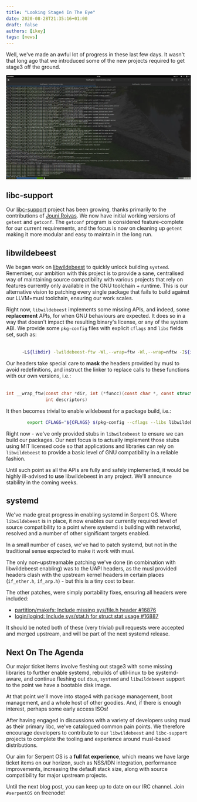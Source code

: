 ```yaml
---
title: "Looking Stage4 In The Eye"
date: 2020-08-28T21:35:16+01:00
draft: false
authors: [ikey]
tags: [news]
---
```


Well, we've made an awful lot of progress in these last few days. It wasn't
that long ago that we introduced some of the new projects required to get
stage3 off the ground.

<more></more>

![Building systemd the easy way](./FeaturedSD.webp)

## libc-support

Our [libc-support](https://dev.serpentos.com/source/libc-support/) project has been growing, thanks primarily to the contributions
of [Jouni Roivas](https://dev.serpentos.com/p/joroi/). We now have initial working versions
of `getent` and `getconf`. The `getconf` program is considered feature-complete
for our current requirements, and the focus is now on cleaning up `getent` making
it more modular and easy to maintain in the long run.

## libwildebeest

We began work on [libwildebeest](https://dev.serpentos.com/source/libwildebeest/) to quickly unlock building `systemd`.
Remember, our ambition with this project is to provide a sane, centralised way of
maintaining source compatibility with various projects that rely on features currently
only available in the GNU toolchain + runtime. This is our alternative vision to
patching every single package that fails to build against our LLVM+musl toolchain,
ensuring our work scales.

Right now, `libwildebeest` implements some missing APIs, and indeed, some **replacement** APIs,
for when GNU behaviours are expected. It does so in a way that doesn't impact the
resulting binary's license, or any of the system ABI. We provide some `pkg-config` files
with explicit `cflags` and `libs` fields set, such as:

```bash

      -L${libdir} -lwildebeest-ftw -Wl,--wrap=ftw -Wl,--wrap=nftw -I${includedir}/libwildebeest --include=lwb_ftw.h
```

Our headers take special care to **mask** the headers provided by musl to avoid redefinitions,
and instruct the linker to replace calls to these functions with our own versions, i.e.:

```c

int __wrap_ftw(const char *dir, int (*funcc)(const char *, const struct stat *, int),
               int descriptors)

```

It then becomes trivial to enable wildebeest for a package build, i.e.:

```bash
        export CFLAGS="${CFLAGS} $(pkg-config --cflags --libs libwildebeest)"
```

Right now - we've only provided stubs in `libwildebeest` to ensure we can build our packages.
Our next focus is to actually implement those stubs using MIT licensed code so that applications
and libraries can rely on `libwildebeest` to provide a basic level of GNU compatibility in a
reliable fashion.

Until such point as all the APIs are fully and safely implemented, it would be highly ill-advised
to **use** libwildebeest in any project. We'll announce stability in the coming weeks.

## systemd

We've made great progress in enabling systemd in Serpent OS. Where `libwildebeest` is in
place, it now enables our currently required level of source compatibility to a point where
systemd is building with networkd, resolved and a number of other significant targets enabled.

In a small number of cases, we've had to patch systemd, but not in the traditional sense
expected to make it work with musl.

The only non-upstreamable patching we've done (in combination with libwildebeest enabling)
was to the UAPI headers, as the musl provided headers clash with the upstream kernel headers
in certain places (`if_ether.h`, `if_arp.h`) - but this is a tiny cost to bear.

The other patches, were simply portability fixes, ensuring all headers were included:

 - [partition/makefs: Include missing sys/file.h header #16876](https://github.com/systemd/systemd/pull/16876)
 - [login/logind: Include sys/stat.h for struct stat usage #16887](https://github.com/systemd/systemd/pull/16887)

It should be noted both of these (very trivial) pull requests were accepted and merged upstream,
and will be part of the next systemd release.

## Next On The Agenda

Our major ticket items involve fleshing out stage3 with some missing libraries to further
enable systemd, rebuilds of util-linux to be systemd-aware, and continue fleshing out
`dbus`, `systemd` and `libwildebeest` support to the point we have a bootable disk image.

At that point we'll move into stage4 with package management, boot management, and
a whole host of other goodies. And, if there is enough interest, perhaps some early
access ISOs!

After having engaged in discussions with a variety of developers using musl as their
primary libc, we've catalogued common pain points. We therefore encourage developers
to contribute to our `libwildebeest` and `libc-support` projects to complete the
tooling and experience around musl-based distributions.

Our aim for Serpent OS is a **full fat experience**, which means we have large ticket
items on our horizon, such as NSS/IDN integration, performance improvements, increasing
the default stack size, along with source compatibility for major upstream projects.

Until the next blog post, you can keep up to date on our IRC channel. Join `#serpentOS` on freenode!

